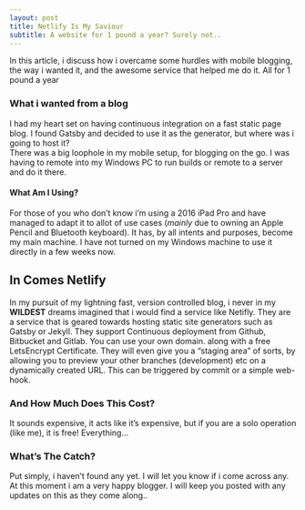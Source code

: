 ```yaml
---
layout: post
title: Netlify Is My Saviour
subtitle: A website for 1 pound a year? Surely not.. 
---
```

In this article, i discuss how i overcame some hurdles with mobile blogging, the way i wanted it, and the awesome service that helped me do it. All for 1 pound a year

### What i wanted from a blog
I had my heart set on having continuous integration on a fast static page blog. I found Gatsby and decided to use it as the generator, but where was i going to host it?  
There was a big loophole in my mobile setup, for blogging on the go. I was having to remote into my Windows PC to run builds or remote to a server and do it there.

#### What Am I Using?
For those of you who don’t know i’m using a 2016 iPad Pro and have managed to adapt it to allot of use cases (*mainly* due to owning an Apple Pencil and Bluetooth keyboard). It has, by all intents and purposes, become my main machine. I have not turned on my Windows machine to use it directly in a few weeks now.  

## In Comes Netlify  
  

In my pursuit of my lightning fast, version controlled blog, i never in my **WILDEST** dreams imagined that i would find a service like Netifly.
They are a service that is geared towards hosting static site generators such as Gatsby or Jekyll.
They support Continuous deployment from Github, Bitbucket and Gitlab. You can use your own domain. along with a free LetsEncrypt Certificate. They will even give you a “staging area” of sorts, by allowing you to preview your other branches (development) etc on a dynamically created URL. This can be triggered by commit or a simple web-hook.

### And How Much Does This Cost? 

It sounds expensive, it acts like it’s expensive, but if you are a solo operation (like me), it is free! Everything...

### What’s The Catch?
Put simply, i haven’t found any yet. I will let you know if i come across any. At this moment i am a very happy blogger. I will keep you posted with any updates on this as they come along..